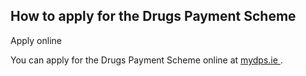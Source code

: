 ##  How to apply for the Drugs Payment Scheme

Apply online

You can apply for the Drugs Payment Scheme online at [ mydps.ie
](https://www.mydps.ie/) .
